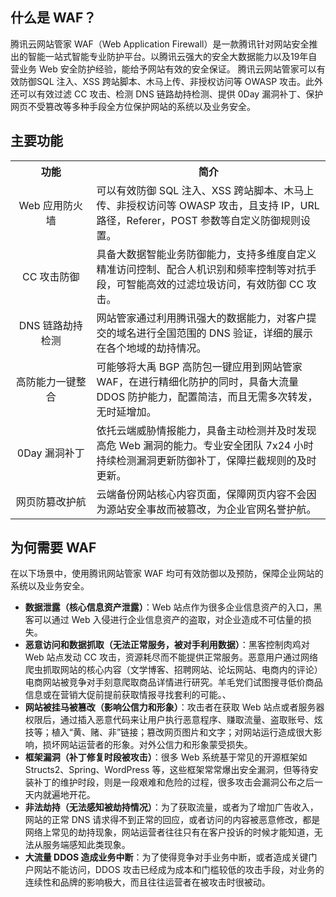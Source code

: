 ## 什么是 WAF？
腾讯云网站管家 WAF（Web Application Firewall）是一款腾讯针对网站安全推出的智能一站式智能专业防护平台。以腾讯云强大的安全大数据能力以及19年自营业务 Web 安全防护经验，能给予网站有效的安全保证。
腾讯云网站管家可以有效防御SQL 注入、XSS 跨站脚本、木马上传、非授权访问等 OWASP 攻击。此外还可以有效过滤 CC 攻击、检测 DNS 链路劫持检测、提供 0Day 漏洞补丁、保护网页不受篡改等多种手段全方位保护网站的系统以及业务安全。
## 主要功能
<table class="this">
<tbody>
<tr>
<th width="150">功能</th>
<th width="500">简介</th>
</tr>
<tr>
<td align="center">Web 应用防火墙</td>
<td>可以有效防御 SQL 注入、XSS 跨站脚本、木马上传、非授权访问等 OWASP 攻击，且支持 IP，URL 路径，Referer，POST 参数等自定义防御规则设置。</td>
</tr>
<tr>
<td align="center">CC 攻击防御</td>
<td>具备大数据智能业务防御能力，支持多维度自定义精准访问控制、配合人机识别和频率控制等对抗手段，可智能高效的过滤垃圾访问，有效防御 CC 攻击。</td>
</tr>
<tr>
<td align="center">DNS 链路劫持检测</td>
<td>网站管家通过利用腾讯强大的数据能力，对客户提交的域名进行全国范围的 DNS 验证，详细的展示在各个地域的劫持情况。</td>
</tr>
<tr>
<td align="center">高防能力一键整合</td>
<td>可能够将大禹 BGP 高防包一键应用到网站管家 WAF，在进行精细化防护的同时，具备大流量 DDOS 防护能力，配置简洁，而且无需多次转发，无时延增加。</td>
</tr>
<tr>
<td align="center">0Day 漏洞补丁</td>
<td>依托云端威胁情报能力，具备主动检测并及时发现高危 Web 漏洞的能力。专业安全团队 7x24 小时持续检测漏洞更新防御补丁，保障拦截规则的及时更新。</td>
</tr>
<tr>
<td align="center">网页防篡改护航</td>
<td>云端备份网站核心内容页面，保障网页内容不会因为源站安全事故而被篡改，为企业官网名誉护航。</td>
</tr>
</tbody>
</table>

## 为何需要 WAF
在以下场景中，使用腾讯网站管家 WAF 均可有效防御以及预防，保障企业网站的系统以及业务安全。
- **数据泄露（核心信息资产泄露）**：Web 站点作为很多企业信息资产的入口，黑客可以通过 Web 入侵进行企业信息资产的盗取，对企业造成不可估量的损失。
- **恶意访问和数据抓取（无法正常服务，被对手利用数据）**：黑客控制肉鸡对 Web 站点发动 CC 攻击，资源耗尽而不能提供正常服务。恶意用户通过网络爬虫抓取网站的核心内容（文学博客、招聘网站、论坛网站、电商内的评论）电商网站被竞争对手刻意爬取商品详情进行研究。羊毛党们试图搜寻低价商品信息或在营销大促前提前获取情报寻找套利的可能。、
- **网站被挂马被篡改（影响公信力和形象）**：攻击者在获取 Web 站点或者服务器权限后，通过插入恶意代码来让用户执行恶意程序、赚取流量、盗取账号、炫技等；植入“黄、赌、非”链接；篡改网页图片和文字；对网站运行造成很大影响，损坏网站运营者的形象。对外公信力和形象蒙受损失。
- **框架漏洞（补丁修复时段被攻击）**：很多 Web 系统基于常见的开源框架如 Structs2、Spring、WordPress 等，这些框架常常爆出安全漏洞，但等待安装补丁的维护时段，则是一段艰难和危险的过程，很多攻击会漏洞公布之后一天内就遍地开花。
- **非法劫持（无法感知被劫持情况）**：为了获取流量，或者为了增加广告收入，网站的正常 DNS 请求得不到正常的回应，或者访问的内容被恶意修改，都是网络上常见的劫持现象，网站运营者往往只有在客户投诉的时候才能知道，无法从服务端感知此类现象。
- **大流量 DDOS 造成业务中断**：为了使得竞争对手业务中断，或者造成关键门户网站不能访问，DDOS 攻击已经成为成本和门槛较低的攻击手段，对业务的连续性和品牌的影响极大，而且往往运营者在被攻击时很被动。